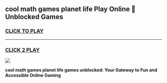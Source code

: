
## cool math games planet life Play Online 👋 Unblocked Games
<h3>
<a href="https://news.freeplayer.one?title=cool_math_games_planet_life&ref=17CMG">CLICK TO PLAY</a></h3>
<hr>

<h3>
<a href="https://news.freeplayer.one?title=cool_math_games_planet_life&ref=17CMG">CLICK 2 PLAY</a>
  
</h3>

<a href="https://news.freeplayer.one?title=cool_math_games_planet_life&ref=17CMG/"><img src="https://clearcache.store/games.png"></a>


**cool math games planet life games unblocked: Your Gateway to Fun and Accessible Online Gaming**
